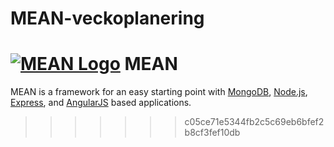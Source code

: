 # MEAN-veckoplanering


# [![MEAN Logo](http://mean.io/system/assets/img/logos/meanlogo.png)](http://mean.io/) MEAN 

MEAN is a framework for an easy starting point with [MongoDB](https://www.mongodb.org/), [Node.js](http://www.nodejs.org/), [Express](http://expressjs.com/), and [AngularJS](https://angularjs.org/) based applications. 
>>>>>>> c05ce71e5344fb2c5c69eb6bfef2b8cf3fef10db
